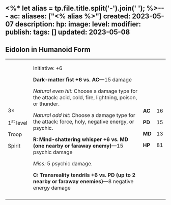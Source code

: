 <%* let alias = tp.file.title.split('-').join(' '); %>---
ac: 
aliases: ["<% alias %>"]
created: 2023-05-07
description: 
hp: 
image: 
level: 
modifier: 
publish: 
tags: []
updated: 2023-05-08
---

## Eidolon in Humanoid Form

<table>
<colgroup>
<col style="width: 16%" />
<col style="width: 72%" />
<col style="width: 5%" />
<col style="width: 5%" />
</colgroup>
<tbody>
<tr class="odd">
<td><p>3×</p>
<p>1<sup>st</sup> level</p>
<p>Troop</p>
<p>Spirit</p></td>
<td><p>Initiative: +6</p>
<p><strong>Dark-matter fist +6 vs. AC</strong>—15 damage</p>
<p><em>Natural even hit:</em> Choose a damage type for the attack: acid,
cold, fire, lightning, poison, or thunder.</p>
<p><em>Natural odd hit:</em> Choose a damage type for the attack: force,
holy, negative energy, or psychic.</p>
<p><strong>R: Mind-shattering whisper +6 vs. MD (one nearby or faraway
enemy)</strong>—15 psychic damage</p>
<p><em>Miss:</em> 5 psychic damage.</p>
<p><strong>C: Transreality tendrils +6 vs. PD (up to 2 nearby or faraway
enemies)</strong>—8 negative energy damage</p></td>
<td><p><strong>AC</strong></p>
<p><strong>PD</strong></p>
<p><strong>MD</strong></p>
<p><strong>HP</strong></p></td>
<td><p>16</p>
<p>15</p>
<p>13</p>
<p>81</p></td>
</tr>
<tr class="even">
<td></td>
<td></td>
<td></td>
<td></td>
</tr>
</tbody>
</table>
